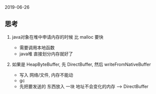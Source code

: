 2019-06-26

## 思考

1. java对象在堆中申请内存的时候 比 malloc 要快
    - 需要调用本地函数
    - java堆 直接划分内存就好了

2. 如果是 HeapByteBuffer, 先 DirectBuffer, 然后 writeFromNativeBuffer
    - 写入 网络/文件, 内存不能动
    - gc
    - 先把要发送的 东西放入 一块 地址不会变化的内存 --> DirectBuffer